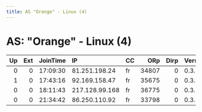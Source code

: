 ```yaml
---
title: AS "Orange" - Linux (4)
---
```


# AS: "Orange" - Linux (4)

|   Up |   Ext | JoinTime   | IP             | CC   |   ORp |   Dirp | Version   | Contact   | Nickname      |   eFamMembers |
|-----:|------:|:-----------|:---------------|:-----|------:|-------:|:----------|:----------|:--------------|--------------:|
|    0 |     0 | 17:09:30   | 81.251.198.24  | fr   | 34807 |      0 | 0.3.1.9   | None      | UbuntuCore201 |             1 |
|    1 |     0 | 17:43:16   | 92.169.158.47  | fr   | 35675 |      0 | 0.3.1.9   | None      | UbuntuCore201 |             1 |
|    0 |     0 | 18:11:43   | 217.128.99.168 | fr   | 36775 |      0 | 0.3.1.9   | None      | UbuntuCore201 |             1 |
|    0 |     0 | 21:34:42   | 86.250.110.92  | fr   | 33798 |      0 | 0.3.1.9   | None      | UbuntuCore201 |             1 |
